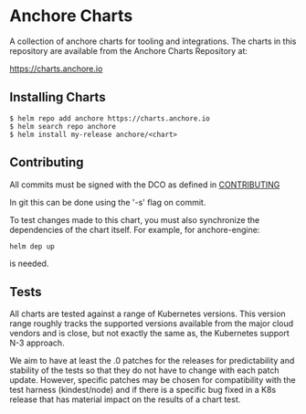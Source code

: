# Anchore Charts

A collection of anchore charts for tooling and integrations. The charts in this repository are available from the Anchore Charts Repository at:

https://charts.anchore.io

## Installing Charts
```
$ helm repo add anchore https://charts.anchore.io
$ helm search repo anchore
$ helm install my-release anchore/<chart>
```


## Contributing

All commits must be signed with the DCO as defined in [CONTRIBUTING](CONTRIBUTING.rst)

In git this can be done using the '-s' flag on commit.

To test changes made to this chart, you must also synchronize the dependencies of the chart itself.
For example, for anchore-engine:
```
helm dep up
```
is needed.

## Tests

All charts are tested against a range of Kubernetes versions. This version range roughly tracks the supported versions
available from the major cloud vendors and is close, but not exactly the same as, the Kubernetes support N-3 approach.

We aim to have at least the .0 patches for the releases for predictability and stability of the tests so that they do not have to
change with each patch update. However, specific patches may be chosen for compatibility with the test harness (kindest/node) and if there
is a specific bug fixed in a K8s release that has material impact on the results of a chart test.

